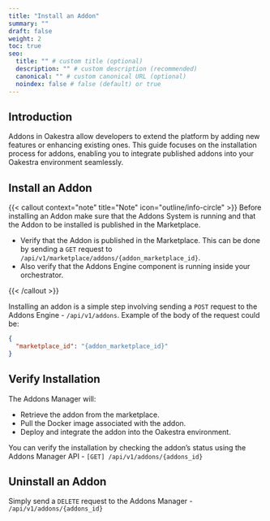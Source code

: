 ```yaml
---
title: "Install an Addon"
summary: ""
draft: false
weight: 2
toc: true
seo:
  title: "" # custom title (optional)
  description: "" # custom description (recommended)
  canonical: "" # custom canonical URL (optional)
  noindex: false # false (default) or true
---
```


## Introduction

Addons in Oakestra allow developers to extend the platform by adding new features or enhancing existing ones. This guide focuses on the installation process for addons, enabling you to integrate published addons into your Oakestra environment seamlessly.


## Install an Addon

{{< callout context="note" title="Note" icon="outline/info-circle" >}}
Before installing an Addon make sure that the Addons System is running and that the Addon to be installed is published in the Marketplace.

- Verify that the Addon is published in the Marketplace. This can be done by sending a `GET` request to `/api/v1/marketplace/addons/{addon_marketplace_id}`.
- Also verify that the Addons Engine component is running inside your orchestrator.

{{< /callout >}}

Installing an addon is a simple step involving sending a `POST` request to the Addons Engine - `/api/v1/addons`. Example of the body of the request could be:
```json
{
  "marketplace_id": "{addon_marketplace_id}"
}
```

## Verify Installation
The Addons Manager will:
- Retrieve the addon from the marketplace.
- Pull the Docker image associated with the addon.
- Deploy and integrate the addon into the Oakestra environment.

You can verify the installation by checking the addon’s status using the Addons Manager API - `[GET] /api/v1/addons/{addons_id}`


## Uninstall an Addon

Simply send a `DELETE` request to the Addons Manager - `/api/v1/addons/{addons_id}`